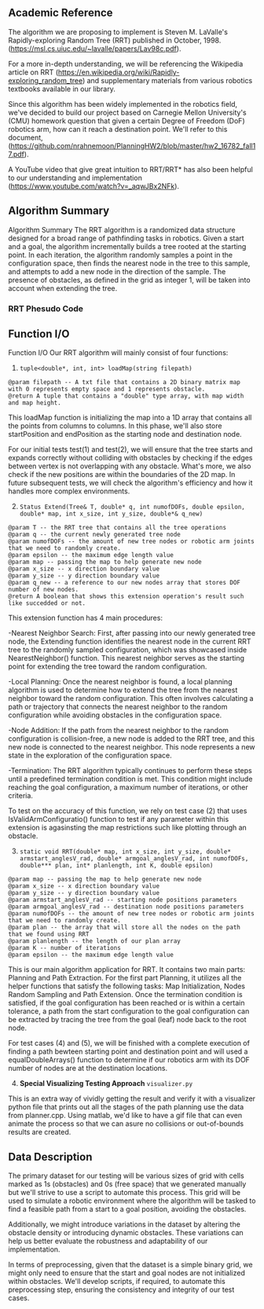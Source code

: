 ## Academic Reference

The algorithm we are proposing to implement is Steven M. LaValle's Rapidly-exploring Random Tree (RRT) published in October, 1998. (https://msl.cs.uiuc.edu/~lavalle/papers/Lav98c.pdf).

For a more in-depth understanding, we will be referencing the Wikipedia article on RRT
(https://en.wikipedia.org/wiki/Rapidly-exploring_random_tree) and supplementary materials from various robotics textbooks available
in our library.

Since this algorithm has been widely implemented in the robotics field, we've decided to build our project based on Carnegie Mellon University's (CMU) homework question that given a certain Degree of Freedom (DoF) robotics arm, how can it reach a destination point. We'll refer to this document, (https://github.com/nrahnemoon/PlanningHW2/blob/master/hw2_16782_fall17.pdf).

A YouTube video that give great intuition to RRT/RRT* has also been helpful to our understanding and implementation (https://www.youtube.com/watch?v=_aqwJBx2NFk).

## Algorithm Summary

Algorithm Summary The RRT algorithm is a randomized data structure designed for a broad range of pathfinding tasks in robotics.
Given a start and a goal, the algorithm incrementally builds a tree rooted at the starting point. In each iteration, the algorithm
randomly samples a point in the configuration space, then finds the nearest node in the tree to this sample, and attempts to add a
new node in the direction of the sample. The presence of obstacles, as defined in the grid as integer 1, will be taken into account when extending the tree.

### RRT Phesudo Code




## Function I/O
Function I/O Our RRT algorithm will mainly consist of four functions:

1. `tuple<double*, int, int> loadMap(string filepath)`
```
@param filepath -- A txt file that contains a 2D binary matrix map with 0 represents empty space and 1 represents obstacle.
@return A tuple that contains a "double" type array, with map width and map height.
```

This loadMap function is initializing the map into a 1D array that contains all the points from columns to columns. In this phase, we'll also store startPosition and endPosition as the starting node and destination node.

For our initial tests test(1) and test(2), we will ensure that the tree starts and expands correctly without colliding with obstacles by checking if the edges between vertex is not overlapping with any obstacle. What's more, we also check if the new positions are within the boundaries of the 2D map. In future subsequent tests, we will check the algorithm's efficiency and how it handles more complex environments.

2. `Status Extend(Tree& T, double* q, int numofDOFs, double epsilon, double* map, int x_size, int y_size, double*& q_new)`
```
@param T -- the RRT tree that contains all the tree operations
@param q -- the current newly generated tree node
@param numofDOFs -- the amount of new tree nodes or robotic arm joints that we need to randomly create.
@param epsilon -- the maximum edge length value
@param map -- passing the map to help generate new node
@param x_size -- x direction boundary value
@param y_size -- y direction boundary value
@param q_new -- a reference to our new nodes array that stores DOF number of new nodes.
@return A boolean that shows this extension operation's result such like succedded or not.
```
This extension function has 4 main procedures:

-Nearest Neighbor Search: First, after passing into our newly generated tree node, the Extending function identifies the nearest node in the current RRT tree to the randomly sampled configuration, which was showcased inside NearestNeighbor() function. This nearest neighbor serves as the starting point for extending the tree toward the random configuration.

-Local Planning: Once the nearest neighbor is found, a local planning algorithm is used to determine how to extend the tree from the nearest neighbor toward the random configuration. This often involves calculating a path or trajectory that connects the nearest neighbor to the random configuration while avoiding obstacles in the configuration space.

-Node Addition: If the path from the nearest neighbor to the random configuration is collision-free, a new node is added to the RRT tree, and this new node is connected to the nearest neighbor. This node represents a new state in the exploration of the configuration space.

-Termination: The RRT algorithm typically continues to perform these steps until a predefined termination condition is met. This condition might include reaching the goal configuration, a maximum number of iterations, or other criteria.

To test on the accuracy of this function, we rely on test case (2) that uses IsValidArmConfiguratio() function to test if any parameter within this extension is agasinsting the map restrictions such like plotting through an obstacle.

3. `static void RRT(double* map, int x_size, int y_size, double* armstart_anglesV_rad, double* armgoal_anglesV_rad, int numofDOFs, double*** plan, int* planlength, int K, double epsilon)`
```
@param map -- passing the map to help generate new node
@param x_size -- x direction boundary value
@param y_size -- y direction boundary value
@param armstart_anglesV_rad -- starting node positions parameters
@param armgoal_anglesV_rad -- destination node positions parameters
@param numofDOFs -- the amount of new tree nodes or robotic arm joints that we need to randomly create.
@param plan -- the array that will store all the nodes on the path that we found using RRT
@param planlength -- the length of our plan array
@param K -- number of iterations
@param epsilon -- the maximum edge length value
```
This is our main algorithm application for RRT. It contains two main parts: Planning and Path Extraction. For the first part Planning, it utilizes all the helper functions that satisfy the following tasks: Map Initialization, Nodes Random Sampling and Path Extension. Once the termination condition is satisfied, if the goal configuration has been reached or is within a certain tolerance, a path from the start configuration to the goal configuration can be extracted by tracing the tree from the goal (leaf) node back to the root node.

For test cases (4) and (5), we will be finished with a complete execution of finding a path bewteen starting point and destination point and will used a equalDoubleArrays() function to determine if our robotics arm with its DOF number of nodes are at the destination locations.


4. **Special Visualizing Testing Approach** `visualizer.py`

This is an extra way of vividly getting the result and verify it with a visualizer python file that prints out all the stages of the path planning use the data from planner.cpp. Using matlab, we'd like to have a gif file that can even animate the process so that we can asure no collisions or out-of-bounds results are created.

## Data Description

The primary dataset for our testing will be various sizes of grid with cells marked as 1s (obstacles) and 0s (free space) that we generated manually but we'll strive to use a script to automate this process. This grid will be used to simulate a robotic environment where the algorithm will be tasked to find a feasible path from a start to a goal position, avoiding the obstacles.

Additionally, we might introduce variations in the dataset by altering the obstacle density or introducing dynamic obstacles. These
variations can help us better evaluate the robustness and adaptability of our implementation.

In terms of preprocessing, given that the dataset is a simple binary grid, we might only need to ensure that the start and goal nodes are not initialized within obstacles. We'll develop scripts, if required, to automate this preprocessing step, ensuring the consistency and integrity of our test cases.